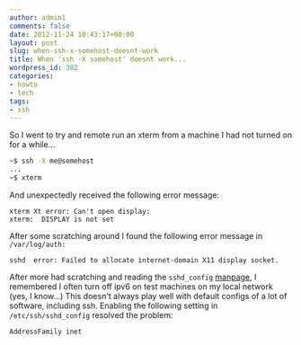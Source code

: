 ```yaml
---
author: admin1
comments: false
date: 2012-11-24 10:43:17+00:00
layout: post
slug: when-ssh-x-somehost-doesnt-work
title: When 'ssh -X somehost' doesnt work...
wordpress_id: 382
categories:
- howto
- tech
tags:
- ssh
---
```


So I went to try and remote run an xterm from a machine I had not turned on for a while...
```bash
~$ ssh -X me@somehost 
... 
~$ xterm
```
And unexpectedly received the following error message:
```
xterm Xt error: Can't open display: 
xterm:  DISPLAY is not set
```
After some scratching around I found the following error message in `/var/log/auth:`
```
sshd  error: Failed to allocate internet-domain X11 display socket.
```
After more had scratching and reading the `sshd_config` [manpage](http://linux.die.net/man/5/sshd_config),  I remembered I often turn off ipv6 on test machines on my local network (yes, I know...)  This doesn't always play well with default configs of a lot of software, including ssh. Enabling the following setting in `/etc/ssh/sshd_config` resolved the problem:
```
AddressFamily inet
```

